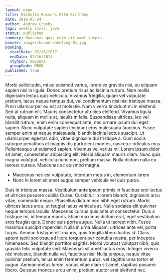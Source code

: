 ```yaml
---
layout: page
title: Michelle Russo's 65th Birthday
date: 2016-05-24
author: Andrew Crosby
tags: weekly links, java
status: published
summary: Maecenas quis enim sit amet turpis.
banner: images/banner/meeting-01.jpg
booking:
  startDate: 07/13/2017
  endDate: 07/16/2017
  ctyhocn: AUSSOHX
  groupCode: MR6B
published: true
---
```

Morbi sollicitudin, mi ac euismod varius, lorem ex gravida nisi, eu aliquam sapien nisl in ligula. Donec pretium risus ac lacinia rutrum. Nam mollis dignissim lectus quis vehicula. Vivamus fringilla, quam vel vulputate pretium, lacus neque tempus dui, vel condimentum nisl nisi tristique massa. Proin ullamcorper eu est at molestie. Nam viverra tincidunt mi in eleifend. Sed at rutrum elit. Mauris consectetur ultricies eleifend.
Vivamus ligula nulla, aliquam in mollis at, iaculis in felis. Suspendisse ultrices, leo vel blandit rutrum, enim enim consequat ante, nec ornare ipsum dui eget sapien. Nunc vulputate sapien tincidunt eros malesuada faucibus. Fusce semper enim at neque malesuada, blandit lacinia lectus suscipit. Ut ullamcorper egestas odio, vitae dignissim dui tristique a. Cum sociis natoque penatibus et magnis dis parturient montes, nascetur ridiculus mus. Pellentesque ut euismod sapien. Vivamus vel varius mi. Lorem ipsum dolor sit amet, consectetur adipiscing elit. Morbi aliquam mauris diam. Nunc quis magna volutpat, vehicula nunc non, pretium massa. Nulla dictum nulla eu laoreet cursus. Maecenas ac euismod magna.

* Maecenas nec est vulputate, interdum metus in, elementum lorem
* Nunc in lorem sit amet augue semper vehicula vel quis purus.

Duis id tristique massa. Vestibulum ante ipsum primis in faucibus orci luctus et ultrices posuere cubilia Curae; Curabitur in lorem blandit, dignissim arcu vitae, commodo neque. Phasellus dictum nec nibh eget rutrum. Morbi ultrices lacus arcu, ut feugiat lacus vehicula at. Nulla sodales elit pulvinar neque tempus iaculis. Maecenas cursus quis ante ut consectetur. Duis a tristique mi, id tempor mauris. Etiam maximus dictum erat, eget vestibulum eros feugiat quis. Donec quis porta augue. Nulla ut laoreet nibh. Fusce maximus suscipit imperdiet.
Nulla in urna aliquam, ultrices ante vel, porta turpis. Aenean tristique elit mauris, quis fringilla libero luctus id. Class aptent taciti sociosqu ad litora torquent per conubia nostra, per inceptos himenaeos. Sed blandit porttitor sagittis. Morbi volutpat volutpat nibh, quis gravida felis vulputate sed. Maecenas sit amet luctus eros. Integer viverra nisl molestie, blandit nulla vel, faucibus nisi. Nulla tempus, neque vitae pulvinar pretium, tellus enim fermentum purus, vel sagittis urna tortor et augue. Aenean metus lorem, varius vitae diam sit amet, dapibus posuere libero. Quisque rhoncus arcu enim, pretium auctor erat eleifend nec.
